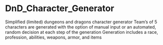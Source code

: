 # DnD_Character_Generator
Simplified (limited) dungeons and dragons character generator
Team’s of 5 characters are generated with the option of manual input or an automated, random decision at each step of the generation 
Generation includes a race, profession, abilities, weapons, armor, and items
